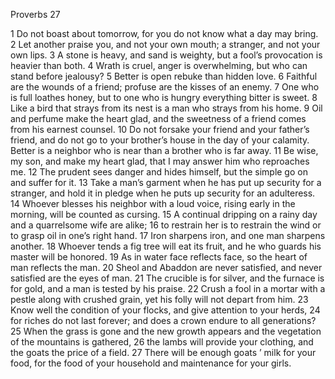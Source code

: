 Proverbs 27

1	Do not boast about tomorrow, for you do not know what a day may bring.
2	Let another praise you, and not your own mouth; a stranger, and not your own lips.
3	A stone is heavy, and sand is weighty, but a fool’s provocation is heavier than both.
4	Wrath is cruel, anger is overwhelming, but who can stand before jealousy?
5	Better is open rebuke than hidden love.
6	Faithful are the wounds of a friend; profuse are the kisses of an enemy.
7	One who is full loathes honey, but to one who is hungry everything bitter is sweet.
8	Like a bird that strays from its nest is a man who strays from his home.
9	Oil and perfume make the heart glad, and the sweetness of a friend comes from his earnest counsel.
10	Do not forsake your friend and your father’s friend, and do not go to your brother’s house in the day of your calamity. Better is a neighbor who is near than a brother who is far away.
11	Be wise, my son, and make my heart glad, that I may answer him who reproaches me.
12	The prudent sees danger and hides himself, but the simple go on and suffer for it.
13	Take a man’s garment when he has put up security for a stranger, and hold it in pledge when he puts up security for an adulteress.
14	Whoever blesses his neighbor with a loud voice, rising early in the morning, will be counted as cursing.
15	A continual dripping on a rainy day and a quarrelsome wife are alike;
16	to restrain her is to restrain the wind or to grasp oil in one’s right hand.
17	Iron sharpens iron, and one man sharpens another.
18	Whoever tends a fig tree will eat its fruit, and he who guards his master will be honored.
19	As in water face reflects face, so the heart of man reflects the man.
20	Sheol and Abaddon are never satisfied, and never satisfied are the eyes of man.
21	The crucible is for silver, and the furnace is for gold, and a man is tested by his praise.
22	Crush a fool in a mortar with a pestle along with crushed grain, yet his folly will not depart from him.
23	Know well the condition of your flocks, and give attention to your herds,
24	for riches do not last forever; and does a crown endure to all generations?
25	When the grass is gone and the new growth appears and the vegetation of the mountains is gathered,
26	the lambs will provide your clothing, and the goats the price of a field.
27	There will be enough goats ’ milk for your food, for the food of your household and maintenance for your girls.

